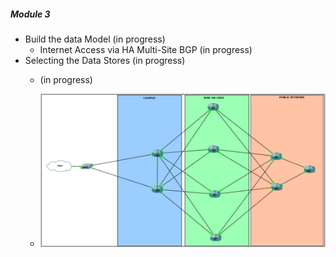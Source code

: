  ##### **Module 3**
* Build the data Model (in progress)
   * Internet Access via HA Multi-Site BGP (in progress)
* Selecting the Data Stores  (in progress)
   * (in progress)
   
  * ![Lab Diagram](https://github.com/bdyzel/NetAuto/blob/master/Lab%20LayoutModule3.png?raw=true "Optional Title")

